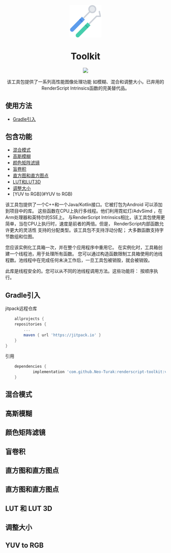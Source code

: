 <p align="center">
<img src="./img/tools.svg" alt="logo" width="20%">
</p>
<h1 align="center">Toolkit</h1>
<p align="center">
<a href="https://jitpack.io/#Neo-Turak/renderscript-toolkit"><img src="https://jitpack.io/v/Neo-Turak/renderscript-toolkit.svg"></a>
</p>
<p align="center">
该工具包提供了一系列高性能图像处理功能 如模糊、混合和调整大小。已弃用的RenderScript Intrinsics函数的完美替代品。
</p>

## 使用方法
- [Gradle引入](#Gradle引入)

## 包含功能
- [混合模式](##混合模式)
- [高斯模糊](##高斯模糊)
- [颜色矩阵滤镜](#颜色矩阵滤镜)
- [盲卷积](#盲卷积)
- [直方图和直方图点](#直方图和直方图点)
- [LUT和LUT3D](#LUT和LUT3D)
- [调整大小](#调整大小)
- [YUV to RGB](#YUV to RGB)

该工具包提供了一个C++和一个Java/Kotlin接口。它被打包为Android 可以添加到项目中的库。
这些函数在CPU上执行多线程。他们利用霓虹灯/AdvSimd ，在Arm处理器和英特尔的SSE上。
与RenderScript Intrinsics相比，该工具包使用更简单，当在CPU上执行时，速度是前者的两倍。但是，
RenderScript内部函数允许更大的灵活性 支持的分配类型。该工具包不支持浮动分配；
大多数函数支持字节数组和位图。

您应该实例化工具箱一次，并在整个应用程序中重用它。
在实例化时，工具箱创建一个线程池，用于处理所有函数。
您可以通过构造函数限制工具箱使用的池线程数。池线程中在完成任何未决工作后，一旦工具包被销毁，就会被销毁。

此库是线程安全的。您可以从不同的池线程调用方法。这些功能将： 按顺序执行。

## Gradle引入
jitpack远程仓库
```groovy
   	allprojects {
    repositories {
        ...
        maven { url 'https://jitpack.io' }
    }
}
```
引用
```groovy
	dependencies {
	        implementation 'com.github.Neo-Turak:renderscript-toolkit:v0.8'
	}
```

## 混合模式

## 高斯模糊

## 颜色矩阵滤镜

## 盲卷积

## 直方图和直方图点

## 直方图和直方图点

## LUT 和 LUT 3D

## 调整大小

## YUV to RGB